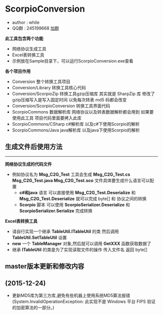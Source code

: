 # ScorpioConversion #
* author : while
* QQ群 : 245199668 [加群](http://shang.qq.com/wpa/qunwpa?idkey=8ef904955c52f7b3764403ab81602b9c08b856f040d284f7e2c1d05ed3428de8)

**此工具包含两个功能**
* 网络协议生成工具
* Excel表转换工具
* 示例放在Sample目录下，可以运行ScorpioConversion.exe查看

**各个项目作用**
* Conversion 整个转换工具项目 
* Conversion/Library 转换工具核心代码
* Conversion/ScorpioZip 转换工具gzip压缩库 其实就是 SharpZip 库  修改了gzip压缩写入是写入固定时间 以免每次转表 md5 码都会改变
* Conversion/ScorpioConversion 转换工具界面代码
* ScorpioCommons 数据解析库 网络协议以及转表数据解析都会用到 如果要使用此工具 项目代码里面要拷入此库
* ScorpioCommons/CSharp c#解析库 以及c#下使用Scorpio的解析
* ScorpioCommons/Java java解析库 以及java下使用Scorpio的解析


## 生成文件后使用方法
-----------
**网络协议生成的代码文件** 
* 例如协议名为 **Msg_C2G_Test** 工具会生成 **Msg_C2G_Test.cs Msg_C2G_Test.java Msg_C2G_Test.sco** 文件具体要生成什么语言可以配置
	* **c#和java** 语言 可以直接使用 **Msg_C2G_Test.Deserialize** 和 **Msg_C2G_Test.Deserialize** 就可以完成 byte[] 和 协议之间的转换
	* **Scorpio** 脚本 可以使用 **ScorpioSerializer.Deserialize** 和 **ScorpioSerializer.Serialize** 完成转换

**Excel表转换工具**
* 请自行实现一个继承 **TableUtil.ITableUtil** 的类 然后调用 **TableUtil.SetTableUtil** 设置
* **new** 一个 **TableManager** 对象,然后就可以调用 **GetXXX** 函数获取数据了
* 继承 **ITableUtil** 的类是为了实现读取文件的操作 传入文件名 返回 byte[]

## master版本更新和修改内容 ##
(2015-12-24)
-----------
* 更新MD5库为第三方库,避免有些机器上使用系统MD5算法报错(System.InvalidOperationException: 此实现不是 Windows 平台 FIPS 验证的加密算法的一部分。)